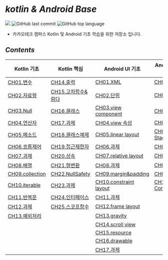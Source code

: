 # *kotlin & Android Base*

![](https://img.shields.io/badge/start%20date%20%20-24.04.08-green?style=flat-square&logo=start) ![GitHub last commit](https://img.shields.io/github/last-commit/ichanguk/kotlinBase?style=flat-square) ![GitHub top language](https://img.shields.io/github/languages/top/ichanguk/kotlinBase?color=orange&logo=java&style=flat-square)


- 카카오테크 캠퍼스 Kotlin 및 Android 기초 학습을 위한 저장소 입니다.

## *Contents*
|Kotlin 기초|Kotlin 핵심|Android UI 기초|Android Studio 핵심|
|------|-----|-----|-----|
|[CH01.변수](https://github.com/ichanguk/KotlinAndroidBase/blob/main/kotlin/01.%EB%B3%80%EC%88%98/%EB%B3%80%EC%88%98.kts)|[CH14.출력](https://github.com/ichanguk/KotlinAndroidBase/blob/main/kotlin/14.%EC%B6%9C%EB%A0%A5/%EC%B6%9C%EB%A0%A5.kts)|[CH01.XML](https://github.com/ichanguk/KotlinAndroidBase/blob/main/Android/%EC%95%88%EB%93%9C%EB%A1%9C%EC%9D%B4%EB%93%9C_UI/XML.txt)|[CH01.Activity](https://github.com/ichanguk/KotlinAndroidBase/blob/main/Android/activity/MainActivity.kt)|
|[CH02.자료형](https://github.com/ichanguk/KotlinAndroidBase/blob/main/kotlin/02.%EC%9E%90%EB%A3%8C%ED%98%95/%EC%9E%90%EB%A3%8C%ED%98%95.kts)|[CH15.고차함수&람다](https://github.com/ichanguk/KotlinAndroidBase/blob/main/kotlin/15.%EA%B3%A0%EC%B0%A8%ED%95%A8%EC%88%98_%EB%9E%8C%EB%8B%A4/%EA%B3%A0%EC%B0%A8%ED%95%A8%EC%88%98_%EB%9E%8C%EB%8B%A4.kts)|[CH02.단위](https://github.com/ichanguk/KotlinAndroidBase/blob/main/Android/%EC%95%88%EB%93%9C%EB%A1%9C%EC%9D%B4%EB%93%9C_UI/%EB%8B%A8%EC%9C%84.txt)|[CH02.ViewControl](https://github.com/ichanguk/KotlinAndroidBase/tree/main/Android/viewControl)|
|[CH03.Null](https://github.com/ichanguk/KotlinAndroidBase/blob/main/kotlin/03.Null/Null.kts)|[CH16.클래스](https://github.com/ichanguk/KotlinAndroidBase/tree/main/kotlin/16.%ED%81%B4%EB%9E%98%EC%8A%A4)|[CH03.view component](https://github.com/ichanguk/KotlinAndroidBase/blob/main/Android/%EC%95%88%EB%93%9C%EB%A1%9C%EC%9D%B4%EB%93%9C_UI/viewCoponent.txt)|[CH03.과제](https://github.com/ichanguk/KotlinAndroidBase/tree/main/Android/%EA%B3%BC%EC%A0%9C/hw5)|
|[CH04.연산자](https://github.com/ichanguk/KotlinAndroidBase/blob/main/kotlin/04.%EC%97%B0%EC%82%B0%EC%9E%90/%EC%97%B0%EC%82%B0%EC%9E%90.kts)|[CH17.과제](https://github.com/ichanguk/KotlinAndroidBase/tree/main/kotlin/17.%EA%B3%BC%EC%A0%9C)|[CH04.view 속성](https://github.com/ichanguk/KotlinAndroidBase/blob/main/Android/%EC%95%88%EB%93%9C%EB%A1%9C%EC%9D%B4%EB%93%9C_UI/view%EC%86%8D%EC%84%B1.txt)|[CH04.Intent](https://github.com/ichanguk/KotlinAndroidBase/tree/main/Android/Intent)|
|[CH05.메소드](https://github.com/ichanguk/KotlinAndroidBase/blob/main/kotlin/05.%EB%A9%94%EC%86%8C%EB%93%9C/%EB%A9%94%EC%86%8C%EB%93%9C.kts)|[CH18.클래스예제](https://github.com/ichanguk/KotlinAndroidBase/blob/main/kotlin/18.%ED%81%B4%EB%9E%98%EC%8A%A4%EC%98%88%EC%A0%9C/%ED%81%B4%EB%9E%98%EC%8A%A4%EC%98%88%EC%A0%9C_%EC%9E%85%EC%B6%9C%EA%B8%88.kts)|[CH05.linear layout](https://github.com/ichanguk/KotlinAndroidBase/blob/main/Android/layout/linearlayout.xml)|[CH05.Activity Stack](https://github.com/ichanguk/KotlinAndroidBase/tree/main/Android/ActivityStack)|
|[CH06.흐름제어](https://github.com/ichanguk/KotlinAndroidBase/blob/main/kotlin/06.%ED%9D%90%EB%A6%84%EC%A0%9C%EC%96%B4/%ED%9D%90%EB%A6%84%EC%A0%9C%EC%96%B4.kts)|[CH19.접근제한자](https://github.com/ichanguk/KotlinAndroidBase/blob/main/kotlin/19.%EC%A0%91%EA%B7%BC%EC%A0%9C%ED%95%9C%EC%9E%90/%EC%A0%91%EA%B7%BC%EC%A0%9C%ED%95%9C%EC%9E%90.kts)|[CH06.과제](https://github.com/ichanguk/KotlinAndroidBase/blob/main/Android/layout/hw1.xml)|[CH06.과제](https://github.com/ichanguk/KotlinAndroidBase/tree/main/Android/%EA%B3%BC%EC%A0%9C/hw6)|
|[CH07.과제](https://github.com/ichanguk/KotlinAndroidBase/tree/main/kotlin/07.%EA%B3%BC%EC%A0%9C)|[CH20.상속](https://github.com/ichanguk/KotlinAndroidBase/tree/main/kotlin/20.%EC%83%81%EC%86%8D)|[CH07.relative layout](https://github.com/ichanguk/KotlinAndroidBase/tree/main/Android/layout/relativelayout)|[CH07.fragment](https://github.com/ichanguk/KotlinAndroidBase/tree/main/Android/fragment)|
|[CH08.배열](https://github.com/ichanguk/KotlinAndroidBase/blob/main/kotlin/08.%EB%B0%B0%EC%97%B4/%EB%B0%B0%EC%97%B4.kts)|[CH21.형변환](https://github.com/ichanguk/KotlinAndroidBase/blob/main/kotlin/21.%ED%98%95%EB%B3%80%ED%99%98/%ED%98%95%EB%B3%80%ED%99%98.kts)|[CH08.과제](https://github.com/ichanguk/KotlinAndroidBase/tree/main/Android/layout/hw2)|[CH08.thread](https://github.com/ichanguk/KotlinAndroidBase/tree/main/Android/thread)|
|[CH09.collection](https://github.com/ichanguk/KotlinAndroidBase/blob/main/kotlin/09.collection/collection.kts)|[CH22.NullSafety](https://github.com/ichanguk/KotlinAndroidBase/blob/main/kotlin/22.NullSafety/nullSafety.kts)|[CH09.margin&padding](https://github.com/ichanguk/KotlinAndroidBase/blob/main/Android/layout/margin_padding.xml)|[CH09.Async](https://github.com/ichanguk/KotlinAndroidBase/tree/main/Android/Async)|
|[CH10.iterable](https://github.com/ichanguk/KotlinAndroidBase/blob/main/kotlin/10.iterable/iterable.kts)|[CH23.과제](https://github.com/ichanguk/KotlinAndroidBase/tree/main/kotlin/23.%EA%B3%BC%EC%A0%9C)|[CH10.constraint layout](https://github.com/ichanguk/KotlinAndroidBase/tree/main/Android/layout/constraintlayout)|[CH10.Application Context](https://github.com/ichanguk/KotlinAndroidBase/tree/main/Android/ApplicationContext)|
|[CH11.반복문](https://github.com/ichanguk/KotlinAndroidBase/tree/main/kotlin/11.%EB%B0%98%EB%B3%B5%EB%AC%B8)|[CH24.인터페이스](https://github.com/ichanguk/KotlinAndroidBase/blob/main/kotlin/24.%EC%9D%B8%ED%84%B0%ED%8E%98%EC%9D%B4%EC%8A%A4/%EC%9D%B8%ED%84%B0%ED%8E%98%EC%9D%B4%EC%8A%A4.kts)|[CH11.과제](https://github.com/ichanguk/KotlinAndroidBase/tree/main/Android/layout/hw3)|
|[CH12.과제](https://github.com/ichanguk/KotlinAndroidBase/tree/main/kotlin/12.%EA%B3%BC%EC%A0%9C)|[CH25.스코프함수](https://github.com/ichanguk/KotlinAndroidBase/blob/main/kotlin/25.%EC%8A%A4%EC%BD%94%ED%94%84%ED%95%A8%EC%88%98/scopeFunction.kts)|[CH12.frame layout](https://github.com/ichanguk/KotlinAndroidBase/blob/main/Android/layout/framelayout.xml)|
|[CH13.예외처리](https://github.com/ichanguk/KotlinAndroidBase/blob/main/kotlin/13.%EC%98%88%EC%99%B8%EC%B2%98%EB%A6%AC/%EC%98%88%EC%99%B8%EC%B2%98%EB%A6%AC.kts)||[CH13.gravity](https://github.com/ichanguk/KotlinAndroidBase/blob/main/Android/layout/gravity.xml)|
|||[CH14.scroll view](https://github.com/ichanguk/KotlinAndroidBase/blob/main/Android/layout/scrollview.xml)|
|||[CH15.resource](https://github.com/ichanguk/KotlinAndroidBase/blob/main/Android/layout/resource.xml)|
|||[CH16.drawable](https://github.com/ichanguk/KotlinAndroidBase/tree/main/Android/drawable)|
|||[CH17.과제](https://github.com/ichanguk/KotlinAndroidBase/tree/main/Android/layout/hw4)|